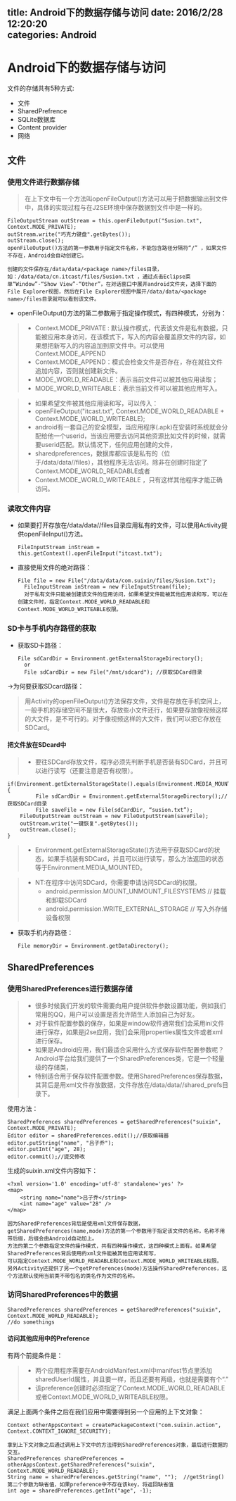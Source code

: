 title: Android下的数据存储与访问
date: 2016/2/28 12:20:20  
categories: Android
---

# Android下的数据存储与访问 #

文件的存储共有5种方式:

* 文件
* SharedPrefrence
* SQLite数据库
* Content provider
* 网络

## 文件 ##

### 使用文件进行数据存储 ###
> 在上下文中有一个方法叫openFileOutput()方法可以用于把数据输出到文件中，具体的实现过程与在J2SE环境中保存数据到文件中是一样的。

	FileOutputStream outStream = this.openFileOutput("Susion.txt", Context.MODE_PRIVATE);
	outStream.write("巧克力键盘".getBytes());
	outStream.close();   
	openFileOutput()方法的第一参数用于指定文件名称，不能包含路径分隔符“/” ，如果文件不存在，Android会自动创建它。
	
	创建的文件保存在/data/data/<package name>/files目录，如：/data/data/cn.itcast/files/Susion.txt ，通过点击Eclipse菜单“Window”-“Show View”-“Other”，在对话窗口中展开android文件夹，选择下面的File Explorer视图，然后在File Explorer视图中展开/data/data/<package name>/files目录就可以看到该文件。

- openFileOutput()方法的第二参数用于指定操作模式，有四种模式，分别为： 

> - Context.MODE_PRIVATE :
>   默认操作模式，代表该文件是私有数据，只能被应用本身访问，在该模式下，写入的内容会覆盖原文件的内容，如果想把新写入的内容追加到原文件中。可以使用Context.MODE_APPEND
> - Context.MODE_APPEND：模式会检查文件是否存在，存在就往文件追加内容，否则就创建新文件。
> - MODE_WORLD_READABLE：表示当前文件可以被其他应用读取；
> - MODE_WORLD_WRITEABLE：表示当前文件可以被其他应用写入。

>- 如果希望文件被其他应用读和写，可以传入： 
>- openFileOutput("itcast.txt", Context.MODE_WORLD_READABLE + Context.MODE_WORLD_WRITEABLE);
>- android有一套自己的安全模型，当应用程序(.apk)在安装时系统就会分配给他一个userid，当该应用要去访问其他资源比如文件的时候，就需要userid匹配。默认情况下，任何应用创建的文件，
>- sharedpreferences，数据库都应该是私有的（位于/data/data/<package name>/files），其他程序无法访问。除非在创建时指定了Context.MODE_WORLD_READABLE或者
>- Context.MODE_WORLD_WRITEABLE ，只有这样其他程序才能正确访问。

### 读取文件内容 ###
* 如果要打开存放在/data/data/<package name>/files目录应用私有的文件，可以使用Activity提供openFileInput()方法。

  `FileInputStream inStream = this.getContext().openFileInput("itcast.txt");`

* 直接使用文件的绝对路径：

      File file = new File("/data/data/com.suixin/files/Susion.txt");
    	FileInputStream inStream = new FileInputStream(file);
    	对于私有文件只能被创建该文件的应用访问，如果希望文件能被其他应用读和写，可以在创建文件时，指定Context.MODE_WORLD_READABLE和Context.MODE_WORLD_WRITEABLE权限。

### SD卡与手机内存路径的获取 ###
* 获取SD卡路径：

      File sdCardDir = Environment.getExternalStorageDirectory();   
    	or
    	File sdCardDir = new File("/mnt/sdcard"); //获取SDCard目录

->为何要获取SDcard路径：

>   用Activity的openFileOutput()方法保存文件，文件是存放在手机空间上，一般手机的存储空间不是很大，存放些小文件还行，如果要存放像视频这样的大文件，是不可行的。对于像视频这样的大文件，我们可以把它存放在SDCard。 

#### 把文件放在SDcard中 ####

>- 要往SDCard存放文件，程序必须先判断手机是否装有SDCard，并且可以进行读写（还要注意是否有权限）。

	if(Environment.getExternalStorageState().equals(Environment.MEDIA_MOUNTED)){
	         File sdCardDir = Environment.getExternalStorageDirectory();//获取SDCard目录
	         File saveFile = new File(sdCardDir, “susion.txt”);
		FileOutputStream outStream = new FileOutputStream(saveFile);
		outStream.write("一键恢复".getBytes());
		outStream.close();
	}

>- Environment.getExternalStorageState()方法用于获取SDCard的状态，如果手机装有SDCard，并且可以进行读写，那么方法返回的状态等于Environment.MEDIA_MOUNTED。

>- NT:在程序中访问SDCard，你需要申请访问SDCard的权限。
>    - android.permission.MOUNT_UNMOUNT_FILESYSTEMS  // 挂载和卸载SDCard
>    - android.permission.WRITE_EXTERNAL_STORAGE // 写入外存储设备权限

* 获取手机内存路径：

  `File memoryDir = Environment.getDataDirectory();`

## SharedPreferences ##
### 使用SharedPreferences进行数据存储 ###
> - 很多时候我们开发的软件需要向用户提供软件参数设置功能，例如我们常用的QQ，用户可以设置是否允许陌生人添加自己为好友。
> - 对于软件配置参数的保存，如果是window软件通常我们会采用ini文件进行保存，如果是j2se应用，我们会采用properties属性文件或者xml进行保存。
> - 如果是Android应用，我们最适合采用什么方式保存软件配置参数呢？Android平台给我们提供了一个SharedPreferences类，它是一个轻量级的存储类，
> - 特别适合用于保存软件配置参数。使用SharedPreferences保存数据，其背后是用xml文件存放数据，文件存放在/data/data/<package name>/shared_prefs目录下。

使用方法：

	SharedPreferences sharedPreferences = getSharedPreferences("suixin", Context.MODE_PRIVATE);
	Editor editor = sharedPreferences.edit();//获取编辑器
	editor.putString("name", "吕子乔");
	editor.putInt("age", 28);
	editor.commit();//提交修改

生成的suixin.xml文件内容如下：

	<?xml version='1.0' encoding='utf-8' standalone='yes' ?>
	<map>
		<string name="name">吕子乔</string>
		<int name="age" value="28" />
	</map>
	
	因为SharedPreferences背后是使用xml文件保存数据，getSharedPreferences(name,mode)方法的第一个参数用于指定该文件的名称，名称不用带后缀，后缀会由Android自动加上。
	方法的第二个参数指定文件的操作模式，共有四种操作模式，这四种模式上面有。如果希望SharedPreferences背后使用的xml文件能被其他应用读和写，
	可以指定Context.MODE_WORLD_READABLE和Context.MODE_WORLD_WRITEABLE权限。
	另外Activity还提供了另一个getPreferences(mode)方法操作SharedPreferences，这个方法默认使用当前类不带包名的类名作为文件的名称。

### 访问SharedPreferences中的数据 ###
	SharedPreferences sharedPreferences = getSharedPreferences("suixin", Context.MODE_WORLD_READABLE);
	//do somethings

#### 访问其他应用中的Preference ####
有两个前提条件是：
> - 两个应用程序需要在AndroidManifest.xml中manifest节点里添加sharedUserId属性，并且要一样，而且还要有两级，也就是需要有个“.”
> - 该preference创建时必须指定了Context.MODE_WORLD_READABLE或者Context.MODE_WORLD_WRITEABLE权限。

满足上面两个条件之后在我们应用中需要得到另一个应用的上下文对象：

	Context otherAppsContext = createPackageContext("com.suixin.action", Context.CONTEXT_IGNORE_SECURITY);

	拿到上下文对象之后通过调用上下文中的方法得到SharedPreferences对象，最后进行数据的交互。
	SharedPreferences sharedPreferences = otherAppsContext.getSharedPreferences("suixin", Context.MODE_WORLD_READABLE);
	String name = sharedPreferences.getString("name", "");  //getString()第二个参数为缺省值，如果preference中不存在该key，将返回缺省值
	int age = sharedPreferences.getInt("age", -1);

